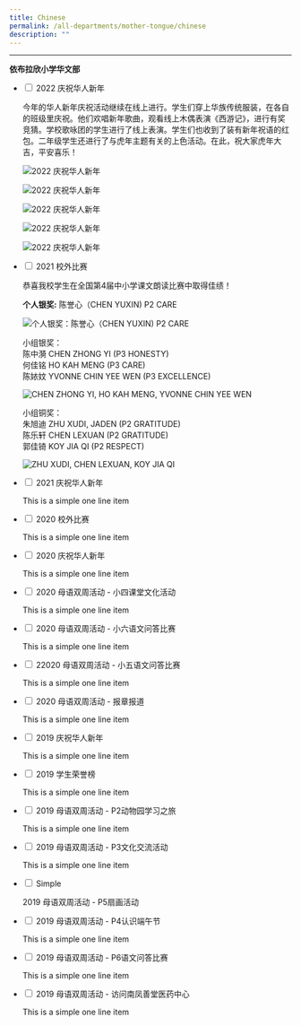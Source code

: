 ```yaml
---
title: Chinese
permalink: /all-departments/mother-tongue/chinese
description: ""
---
```



-----------------------------

****依布拉欣小学华文部****

<ul class="jekyllcodex_accordion">
  <li>
    <input type="checkbox" id="accordion1">
    <label for="accordion1">2022 庆祝华人新年</label>
    <div>
      <p>今年的华人新年庆祝活动继续在线上进行。学生们穿上华族传统服装，在各自的班级里庆祝。他们欢唱新年歌曲，观看线上木偶表演《西游记》，进行有奖竞猜。学校歌咏团的学生进行了线上表演。学生们也收到了装有新年祝语的红包。二年级学生还进行了与虎年主题有关的上色活动。在此，祝大家虎年大吉，平安喜乐！</p>
<p><img src="/images/accordion1-1.png" alt="2022 庆祝华人新年"></p>
<p><img src="/images/accordion1-2.jpg" alt="2022 庆祝华人新年"></p>
<p><img src="/images/accordion1-3.jpg" alt="2022 庆祝华人新年"></p>
<p><img src="/images/accordion1-4.jpg" alt="2022 庆祝华人新年"></p>
<p><img src="/images/accordion1-5.jpg" alt="2022 庆祝华人新年"></p>
    </div>
	</li>
	 <li>
    <input type="checkbox" id="accordion2">
    <label for="accordion2">2021 校外比赛</label>
    <div>
      <p>恭喜我校学生在全国第4届中小学课文朗读比赛中取得佳绩！</p>
<p><strong>个人银奖:</strong> 陈誉心（CHEN YUXIN) P2 CARE</p>
<p><img src="/images/accordion2-1.jpg" alt="个人银奖：陈誉心（CHEN YUXIN) P2 CARE"></p>
<p>小组银奖：<br>
陈中漪 CHEN ZHONG YI (P3 HONESTY) <br>
何佳铭 HO KAH MENG (P3 CARE) <br>
陈㛄妏 YVONNE CHIN YEE WEN (P3 EXCELLENCE)</p>
<p><img src="/images/accordion2-2.jpg" alt="CHEN ZHONG YI, HO KAH MENG, YVONNE CHIN YEE WEN"></p>
<p>小组铜奖：<br>
朱旭迪 ZHU XUDI, JADEN (P2 GRATITUDE) <br>
陈乐轩 CHEN LEXUAN (P2 GRATITUDE) <br>
郭佳锜  KOY JIA QI (P2 RESPECT)                                     </p>
<p><img src="/images/accordion2-3.jpg" alt="ZHU XUDI, CHEN LEXUAN, KOY JIA QI"></p>
    </div>
	</li>
	 <li>
    <input type="checkbox" id="accordion3">
    <label for="accordion3">2021 庆祝华人新年</label>
    <div>
      <p>This is a simple one line item</p>
    </div>
	</li>
	 <li>
    <input type="checkbox" id="accordion4">
    <label for="accordion4">2020 校外比赛</label>
    <div>
      <p>This is a simple one line item</p>
    </div>
	</li>
	 <li>
    <input type="checkbox" id="accordion5">
    <label for="accordion5">2020 庆祝华人新年</label>
    <div>
      <p>This is a simple one line item</p>
    </div>
	</li>
	 <li>
    <input type="checkbox" id="accordion6">
    <label for="accordion6">2020 母语双周活动 - 小四课堂文化活动</label>
    <div>
      <p>This is a simple one line item</p>
    </div>
	</li>
	 <li>
    <input type="checkbox" id="accordion7">
    <label for="accordion7">2020 母语双周活动 - 小六语文问答比赛</label>
    <div>
      <p>This is a simple one line item</p>
    </div>
	</li>
	 <li>
    <input type="checkbox" id="accordion8">
    <label for="accordion8">22020 母语双周活动 - 小五语文问答比赛</label>
    <div>
      <p>This is a simple one line item</p>
    </div>
	</li>
	 <li>
    <input type="checkbox" id="accordion9">
    <label for="accordion9">2020 母语双周活动 - 报章报道</label>
    <div>
      <p>This is a simple one line item</p>
    </div>
	</li>
	 <li>
    <input type="checkbox" id="accordion10">
    <label for="accordion10">2019 庆祝华人新年</label>
    <div>
      <p>This is a simple one line item</p>
    </div>
	</li>
	 <li>
    <input type="checkbox" id="accordion11">
    <label for="accordion11">2019 学生荣誉榜</label>
    <div>
      <p>This is a simple one line item</p>
    </div>
	</li>
	 <li>
    <input type="checkbox" id="accordion12">
    <label for="accordion12">2019 母语双周活动 - P2动物园学习之旅</label>
    <div>
      <p>This is a simple one line item</p>
    </div>
	</li>
	 <li>
    <input type="checkbox" id="accordion13">
    <label for="accordion13">2019 母语双周活动 - P3文化交流活动</label>
    <div>
      <p>This is a simple one line item</p>
    </div>
	</li>
	 <li>
    <input type="checkbox" id="accordion14">
    <label for="accordion14">Simple</label>
    <div>
      <p>2019 母语双周活动 - P5扇画活动</p>
    </div>
	</li>
	 <li>
    <input type="checkbox" id="accordion15">
    <label for="accordion15">2019 母语双周活动 - P4认识端午节</label>
    <div>
      <p>This is a simple one line item</p>
    </div>
	</li>
	 <li>
    <input type="checkbox" id="accordion16">
    <label for="accordion16">2019 母语双周活动 - P6语文问答比赛</label>
    <div>
      <p>This is a simple one line item</p>
    </div>
	</li>
	 <li>
    <input type="checkbox" id="accordion17">
    <label for="accordion17">2019 母语双周活动 - 访问南凤善堂医药中心</label>
    <div>
      <p>This is a simple one line item</p>
    </div>
	</li>
</ul>